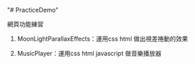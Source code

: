 "# PracticeDemo" 

網頁功能練習

1. MoonLightParallaxEffects：運用css html 做出視差捲動的效果

2. MusicPlayer：運用css html javascript 做音樂播放器
